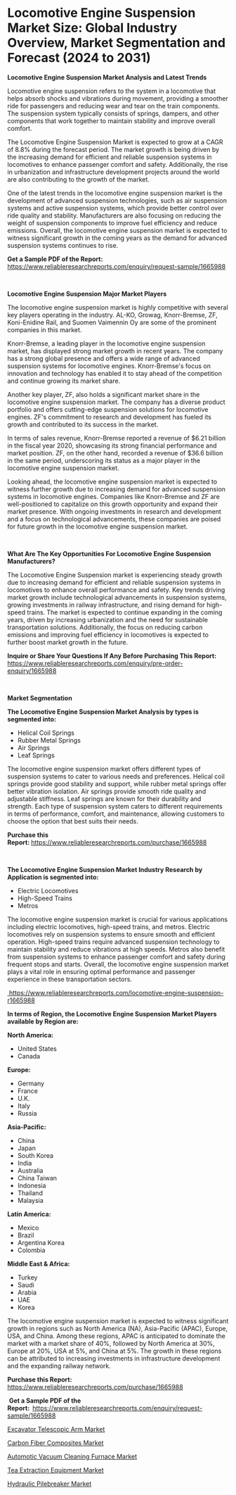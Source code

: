 <p><h1>Locomotive Engine Suspension Market Size: Global Industry Overview, Market Segmentation and Forecast (2024 to 2031)</h1></p><p><strong>Locomotive Engine Suspension Market Analysis and Latest Trends</strong></p>
<p><p>Locomotive engine suspension refers to the system in a locomotive that helps absorb shocks and vibrations during movement, providing a smoother ride for passengers and reducing wear and tear on the train components. The suspension system typically consists of springs, dampers, and other components that work together to maintain stability and improve overall comfort.</p><p>The Locomotive Engine Suspension Market is expected to grow at a CAGR of 8.8% during the forecast period. The market growth is being driven by the increasing demand for efficient and reliable suspension systems in locomotives to enhance passenger comfort and safety. Additionally, the rise in urbanization and infrastructure development projects around the world are also contributing to the growth of the market.</p><p>One of the latest trends in the locomotive engine suspension market is the development of advanced suspension technologies, such as air suspension systems and active suspension systems, which provide better control over ride quality and stability. Manufacturers are also focusing on reducing the weight of suspension components to improve fuel efficiency and reduce emissions. Overall, the locomotive engine suspension market is expected to witness significant growth in the coming years as the demand for advanced suspension systems continues to rise.</p></p>
<p><strong>Get a Sample PDF of the Report:&nbsp;</strong> <a href="https://www.reliableresearchreports.com/enquiry/request-sample/1665988">https://www.reliableresearchreports.com/enquiry/request-sample/1665988</a></p>
<p>&nbsp;</p>
<p><strong>Locomotive Engine Suspension Major Market Players</strong></p>
<p><p>The locomotive engine suspension market is highly competitive with several key players operating in the industry. AL-KO, Growag, Knorr-Bremse, ZF, Koni-Enidine Rail, and Suomen Vaimennin Oy are some of the prominent companies in this market.</p><p>Knorr-Bremse, a leading player in the locomotive engine suspension market, has displayed strong market growth in recent years. The company has a strong global presence and offers a wide range of advanced suspension systems for locomotive engines. Knorr-Bremse's focus on innovation and technology has enabled it to stay ahead of the competition and continue growing its market share.</p><p>Another key player, ZF, also holds a significant market share in the locomotive engine suspension market. The company has a diverse product portfolio and offers cutting-edge suspension solutions for locomotive engines. ZF's commitment to research and development has fueled its growth and contributed to its success in the market.</p><p>In terms of sales revenue, Knorr-Bremse reported a revenue of $6.21 billion in the fiscal year 2020, showcasing its strong financial performance and market position. ZF, on the other hand, recorded a revenue of $36.6 billion in the same period, underscoring its status as a major player in the locomotive engine suspension market.</p><p>Looking ahead, the locomotive engine suspension market is expected to witness further growth due to increasing demand for advanced suspension systems in locomotive engines. Companies like Knorr-Bremse and ZF are well-positioned to capitalize on this growth opportunity and expand their market presence. With ongoing investments in research and development and a focus on technological advancements, these companies are poised for future growth in the locomotive engine suspension market.</p></p>
<p>&nbsp;</p>
<p><strong>What Are The Key Opportunities For Locomotive Engine Suspension Manufacturers?</strong></p>
<p><p>The Locomotive Engine Suspension market is experiencing steady growth due to increasing demand for efficient and reliable suspension systems in locomotives to enhance overall performance and safety. Key trends driving market growth include technological advancements in suspension systems, growing investments in railway infrastructure, and rising demand for high-speed trains. The market is expected to continue expanding in the coming years, driven by increasing urbanization and the need for sustainable transportation solutions. Additionally, the focus on reducing carbon emissions and improving fuel efficiency in locomotives is expected to further boost market growth in the future.</p></p>
<p><strong>Inquire or Share Your Questions If Any Before Purchasing This Report:</strong> <a href="https://www.reliableresearchreports.com/enquiry/pre-order-enquiry/1665988">https://www.reliableresearchreports.com/enquiry/pre-order-enquiry/1665988</a></p>
<p>&nbsp;</p>
<p><strong>Market Segmentation</strong></p>
<p><strong>The Locomotive Engine Suspension Market Analysis by types is segmented into:</strong></p>
<p><ul><li>Helical Coil Springs</li><li>Rubber Metal Springs</li><li>Air Springs</li><li>Leaf Springs</li></ul></p>
<p><p>The locomotive engine suspension market offers different types of suspension systems to cater to various needs and preferences. Helical coil springs provide good stability and support, while rubber metal springs offer better vibration isolation. Air springs provide smooth ride quality and adjustable stiffness. Leaf springs are known for their durability and strength. Each type of suspension system caters to different requirements in terms of performance, comfort, and maintenance, allowing customers to choose the option that best suits their needs.</p></p>
<p><strong>Purchase this Report:&nbsp;</strong><a href="https://www.reliableresearchreports.com/purchase/1665988">https://www.reliableresearchreports.com/purchase/1665988</a></p>
<p>&nbsp;</p>
<p><strong>The Locomotive Engine Suspension Market Industry Research by Application is segmented into:</strong></p>
<p><ul><li>Electric Locomotives</li><li>High-Speed Trains</li><li>Metros</li></ul></p>
<p><p>The locomotive engine suspension market is crucial for various applications including electric locomotives, high-speed trains, and metros. Electric locomotives rely on suspension systems to ensure smooth and efficient operation. High-speed trains require advanced suspension technology to maintain stability and reduce vibrations at high speeds. Metros also benefit from suspension systems to enhance passenger comfort and safety during frequent stops and starts. Overall, the locomotive engine suspension market plays a vital role in ensuring optimal performance and passenger experience in these transportation sectors.</p></p>
<p><a href="https://www.reliableresearchreports.com/locomotive-engine-suspension-r1665988">&nbsp;https://www.reliableresearchreports.com/locomotive-engine-suspension-r1665988</a></p>
<p><strong>In terms of Region, the Locomotive Engine Suspension Market Players available by Region are:</strong></p>
<p>
    <p> <strong> North America: </strong>
        <ul>
            <li>United States</li>
            <li>Canada</li>
        </ul>
        </p> 
    <p> <strong> Europe: </strong>
        <ul>
            <li>Germany</li>
            <li>France</li>
            <li>U.K.</li>
            <li>Italy</li>
            <li>Russia</li>
        </ul>
        </p> 
    <p> <strong> Asia-Pacific: </strong>
        <ul>
            <li>China</li>
            <li>Japan</li>
            <li>South Korea</li>
            <li>India</li>
            <li>Australia</li>
            <li>China Taiwan</li>
            <li>Indonesia</li>
            <li>Thailand</li>
            <li>Malaysia</li>
        </ul>
        </p> 
    <p> <strong> Latin America: </strong>
        <ul>
            <li>Mexico</li>
            <li>Brazil</li>
            <li>Argentina Korea</li>
            <li>Colombia</li>
        </ul>
        </p> 
    <p> <strong> Middle East & Africa: </strong>
        <ul>
            <li>Turkey</li>
            <li>Saudi</li>
            <li>Arabia</li>
            <li>UAE</li>
            <li>Korea</li>
        </ul>
    </p>
    </p>
<p><p>The locomotive engine suspension market is expected to witness significant growth in regions such as North America (NA), Asia-Pacific (APAC), Europe, USA, and China. Among these regions, APAC is anticipated to dominate the market with a market share of 40%, followed by North America at 30%, Europe at 20%, USA at 5%, and China at 5%. The growth in these regions can be attributed to increasing investments in infrastructure development and the expanding railway network.</p></p>
<p><strong>Purchase this Report: </strong><a href="https://www.reliableresearchreports.com/purchase/1665988">https://www.reliableresearchreports.com/purchase/1665988</a></p>
<p>&nbsp;<strong>Get a Sample PDF of the Report:&nbsp;&nbsp;</strong><a href="https://www.reliableresearchreports.com/enquiry/request-sample/1665988">https://www.reliableresearchreports.com/enquiry/request-sample/1665988</a></p>
<p><strong></strong></p>
<p><p><a href="https://www.linkedin.com/pulse/excavator-telescopic-arm-market-trends-forecast-competitive-irkqc?trackingId=kB9OcWmL5lxq3LVSNn4bUw%3D%3D">Excavator Telescopic Arm Market</a></p><p><a href="https://issuu.com/reportprime-2/docs/carbon-fiber-composites-market-size-2030.pptx">Carbon Fiber Composites Market</a></p><p><a href="https://github.com/RoccoManning/Market-Research-Report-List-4/blob/main/automotic-vacuum-cleaning-furnace-market.md">Automotic Vacuum Cleaning Furnace Market</a></p><p><a href="https://www.linkedin.com/pulse/tea-extraction-equipment-market-trends-forecast-competitive-6rqnc?trackingId=bVq7KWFw1Ke7pKfe0hTTwg%3D%3D">Tea Extraction Equipment Market</a></p><p><a href="https://github.com/gulaimolin/Market-Research-Report-List-4/blob/main/hydraulic-pilebreaker-market.md">Hydraulic Pilebreaker Market</a></p></p>